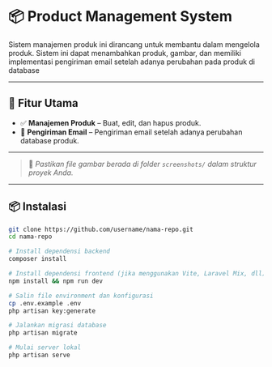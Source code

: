# 📦 Product Management System

Sistem manajemen produk ini dirancang untuk membantu dalam mengelola produk. Sistem ini dapat menambahkan produk, gambar, dan memiliki implementasi pengiriman email setelah adanya perubahan pada produk di database

---

## 🚀 Fitur Utama

- ✅ **Manajemen Produk** – Buat, edit, dan hapus produk.
- 💬 **Pengiriman Email** – Pengiriman email setelah adanya perubahan database produk.

---

> 📝 *Pastikan file gambar berada di folder `screenshots/` dalam struktur proyek Anda.*

---

## 📦 Instalasi

```bash
git clone https://github.com/username/nama-repo.git
cd nama-repo

# Install dependensi backend
composer install

# Install dependensi frontend (jika menggunakan Vite, Laravel Mix, dll)
npm install && npm run dev

# Salin file environment dan konfigurasi
cp .env.example .env
php artisan key:generate

# Jalankan migrasi database
php artisan migrate

# Mulai server lokal
php artisan serve

